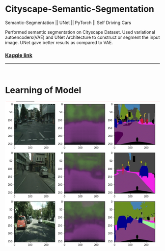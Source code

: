 # Cityscape-Semantic-Segmentation

Semantic-Segmentation || UNet || PyTorch || Self Driving Cars

Performed semantic segmentation on Cityscape Dataset.
Used variational autoencoders(VAE) and UNet Architecture to construct or segment the input image.
UNet gave better results as compared to VAE.



### [Kaggle link](https://www.kaggle.com/code/sudhupandey/cityscape-segmentation-unet-pytorch)


---

<br>

# Learning of Model

![](static/imgonline-com-ua-GIF-animation-aHoQoOAunw2eEe5.gif)
